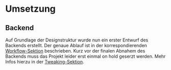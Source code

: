 # Umsetzung

## Backend

Auf Grundlage der Designstruktur wurde nun ein erster Entwurf des Backends erstellt. Der genaue Ablauf ist in der korrespondierenden [Workflow-Sektion](../../workflow/detailed/backend.md) beschrieben. Kurz vor der finalen Abnahem des Backends muss das Projekt leider erst einmal on hold geserzt werden. Mehr Infos hierzu in der [Tweaking-Sektion](../../documentation/tweaking/intro.md).

